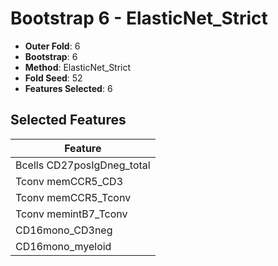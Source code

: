 # Bootstrap 6 - ElasticNet_Strict

- **Outer Fold**: 6
- **Bootstrap**: 6
- **Method**: ElasticNet_Strict
- **Fold Seed**: 52
- **Features Selected**: 6

## Selected Features

| Feature |
|---------|
| Bcells CD27posIgDneg_total |
| Tconv memCCR5_CD3 |
| Tconv memCCR5_Tconv |
| Tconv memintB7_Tconv |
| CD16mono_CD3neg |
| CD16mono_myeloid |
